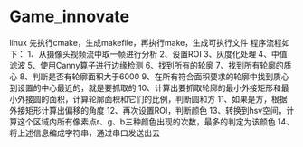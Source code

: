 # Game_innovate
linux
先执行cmake，生成makefile，再执行make，生成可执行文件
程序流程如下：
1、从摄像头视频流中取一帧进行分析
2、设置ROI
3、灰度化处理
4、中值滤波
5、使用Canny算子进行边缘检测
6、找到所有的轮廓
7、找到所有轮廓的质心
8、判断是否有轮廓面积大于6000
9、在所有符合面积要求的轮廓中找到质心到设置的中心最近的，就是要抓取的
10、计算出要抓取轮廓的最小外接矩形和最小外接圆的面积，计算轮廓面积和它们的比例，判断圆和方
11、如果是方，根据外接矩形计算出偏移的角度
12、再次设置ROI，判断颜色
13、转换到hsv空间，计算这个区域内所有像素点r、g、b三种颜色出现的次数，最多的判定为该颜色
14、将上述信息编成字符串，通过串口发送出去

